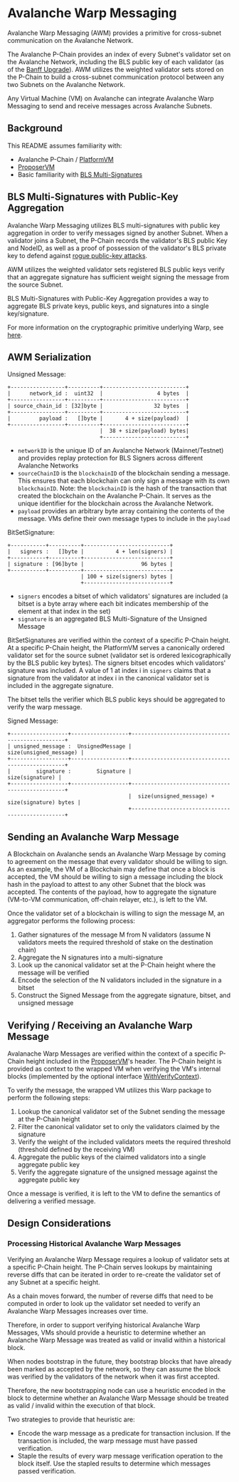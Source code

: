 # Avalanche Warp Messaging

Avalanche Warp Messaging (AWM) provides a primitive for cross-subnet communication on the Avalanche Network.

The Avalanche P-Chain provides an index of every Subnet's validator set on the Avalanche Network, including the BLS public key of each validator (as of the [Banff Upgrade](https://github.com/ava-labs/avalanchego/releases/v1.9.0)). AWM utilizes the weighted validator sets stored on the P-Chain to build a cross-subnet communication protocol between any two Subnets on the Avalanche Network.

Any Virtual Machine (VM) on Avalanche can integrate Avalanche Warp Messaging to send and receive messages across Avalanche Subnets.

## Background

This README assumes familiarity with:

- Avalanche P-Chain / [PlatformVM](../)
- [ProposerVM](../../proposervm/README.md)
- Basic familiarity with [BLS Multi-Signatures](https://crypto.stanford.edu/~dabo/pubs/papers/BLSmultisig.html)

## BLS Multi-Signatures with Public-Key Aggregation

Avalanche Warp Messaging utilizes BLS multi-signatures with public key aggregation in order to verify messages signed by another Subnet. When a validator joins a Subnet, the P-Chain records the validator's BLS public Key and NodeID, as well as a proof of possession of the validator's BLS private key to defend against [rogue public-key attacks](https://crypto.stanford.edu/~dabo/pubs/papers/BLSmultisig.html#mjx-eqn-eqaggsame).

AWM utilizes the weighted validator sets registered BLS public keys verify that an aggregate signature has sufficient weight signing the message from the source Subnet.

BLS Multi-Signatures with Public-Key Aggregation provides a way to aggregate BLS private keys, public keys, and signatures into a single key/signature.

For more information on the cryptographic primitive underlying Warp, see [here](https://crypto.stanford.edu/~dabo/pubs/papers/BLSmultisig.html).

## AWM Serialization

Unsigned Message:
```
+-----------------+----------+--------------------------+
|      network_id :  uint32  |                 4 bytes  |
+-----------------+----------+--------------------------+
| source_chain_id : [32]byte |                32 bytes  |
+-----------------+----------+--------------------------+
|         payload :   []byte |       4 + size(payload)  |
+-----------------+----------+--------------------------+
                             |  38 + size(payload) bytes|
                             +--------------------------+
```

- `networkID` is the unique ID of an Avalanche Network (Mainnet/Testnet) and provides replay protection for BLS Signers across different Avalanche Networks
- `sourceChainID` is the `blockchainID` of the blockchain sending a message. This ensures that each blockchain can only sign a message with its own `blockchainID`. Note: the `blockchainID` is the hash of the transaction that created the blockchain on the Avalanche P-Chain. It serves as the unique identifier for the blockchain across the Avalanche Network.
- `payload` provides an arbitrary byte array containing the contents of the message. VMs define their own message types to include in the `payload`


BitSetSignature:
```
+-----------+----------+---------------------------+
|   signers :   []byte |          4 + len(signers) |
+-----------+----------+---------------------------+
| signature : [96]byte |                  96 bytes |
+-----------+----------+---------------------------+
                       | 100 + size(signers) bytes |
                       +---------------------------+
```

- `signers` encodes a bitset of which validators' signatures are included (a bitset is a byte array where each bit indicates membership of the element at that index in the set)
- `signature` is an aggregated BLS Multi-Signature of the Unsigned Message

BitSetSignatures are verified within the context of a specific P-Chain height. At a specific P-Chain height, the PlatformVM serves a canonically ordered validator set for the source subnet (validator set is ordered lexicographically by the BLS public key bytes). The signers bitset encodes which validators' signature was included. A value of 1 at index i in `signers` claims that a signature from the validator at index i in the canonical validator set is included in the aggregate signature.

The bitset tells the verifier which BLS public keys should be aggregated to verify the warp message.

Signed Message:
```
+------------------+------------------+-------------------------------------------------+
| unsigned_message :  UnsignedMessage |                          size(unsigned_message) |
+------------------+------------------+-------------------------------------------------+
|        signature :        Signature |                                 size(signature) |
+------------------+------------------+-------------------------------------------------+
                                      |  size(unsigned_message) + size(signature) bytes |
                                      +-------------------------------------------------+
```

## Sending an Avalanche Warp Message

A Blockchain on Avalanche sends an Avalanche Warp Message by coming to agreement on the message that every validator should be willing to sign. As an example, the VM of a Blockchain may define that once a block is accepted, the VM should be willing to sign a message including the block hash in the payload to attest to any other Subnet that the block was accepted. The contents of the payload, how to aggregate the signature (VM-to-VM communication, off-chain relayer, etc.), is left to the VM.

Once the validator set of a blockchain is willing to sign the message M, an aggregator performs the following process:

1. Gather signatures of the message M from N validators (assume N validators meets the required threshold of stake on the destination chain)
2. Aggregate the N signatures into a multi-signature
3. Look up the canonical validator set at the P-Chain height where the message will be verified
4. Encode the selection of the N validators included in the signature in a bitset
5. Construct the Signed Message from the aggregate signature, bitset, and unsigned message

## Verifying / Receiving an Avalanche Warp Message

Avalanache Warp Messages are verified within the context of a specific P-Chain height included in the [ProposerVM](../../proposervm/README.md)'s header. The P-Chain height is provided as context to the wrapped VM when verifying the VM's internal blocks (implemented by the optional interface [WithVerifyContext](../../../snow/engine/snowman/block/block_context_vm.go)).

To verify the message, the wrapped VM utilizes this Warp package to perform the following steps:

1. Lookup the canonical validator set of the Subnet sending the message at the P-Chain height
2. Filter the canonical validator set to only the validators claimed by the signature
3. Verify the weight of the included validators meets the required threshold (threshold defined by the receiving VM)
4. Aggregate the public keys of the claimed validators into a single aggregate public key
5. Verify the aggregate signature of the unsigned message against the aggregate public key

Once a message is verified, it is left to the VM to define the semantics of delivering a verified message.

## Design Considerations

### Processing Historical Avalanche Warp Messages

Verifying an Avalanche Warp Message requires a lookup of validator sets at a specific P-Chain height. The P-Chain serves lookups by maintaining reverse diffs that can be iterated in order to re-create the validator set of any Subnet at a specific height.

As a chain moves forward, the number of reverse diffs that need to be computed in order to look up the validator set needed to verify an Avalanche Warp Messages increases over time.

Therefore, in order to support verifying historical Avalanche Warp Messages, VMs should provide a heuristic to determine whether an Avalanche Warp Message was treated as valid or invalid within a historical block.

When nodes bootstrap in the future, they bootstrap blocks that have already been marked as accepted by the network, so they can assume the block was verified by the validators of the network when it was first accepted.

Therefore, the new bootstrapping node can use a heuristic encoded in the block to determine whether an Avalanche Warp Message should be treated as valid / invalid within the execution of that block.

Two strategies to provide that heuristic are:

- Encode the warp message as a predicate for transaction inclusion. If the transaction is included, the warp message must have passed verification.
- Staple the results of every warp message verification operation to the block itself. Use the stapled results to determine which messages passed verification.

